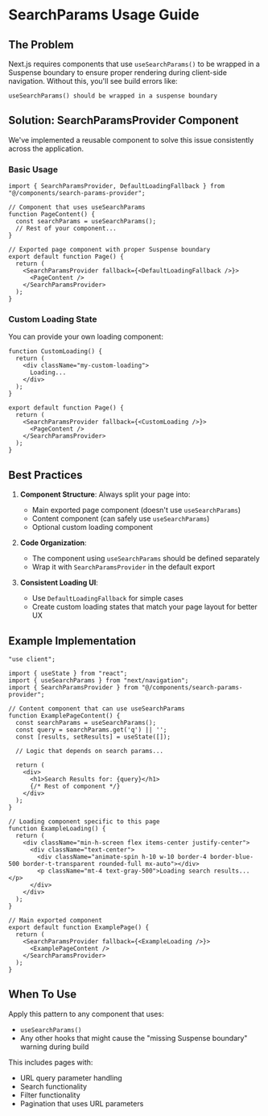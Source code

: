 # SearchParams Usage Guide

## The Problem

Next.js requires components that use `useSearchParams()` to be wrapped in a Suspense boundary to ensure proper rendering during client-side navigation. Without this, you'll see build errors like:

```
useSearchParams() should be wrapped in a suspense boundary
```

## Solution: SearchParamsProvider Component

We've implemented a reusable component to solve this issue consistently across the application.

### Basic Usage

```tsx
import { SearchParamsProvider, DefaultLoadingFallback } from "@/components/search-params-provider";

// Component that uses useSearchParams
function PageContent() {
  const searchParams = useSearchParams();
  // Rest of your component...
}

// Exported page component with proper Suspense boundary
export default function Page() {
  return (
    <SearchParamsProvider fallback={<DefaultLoadingFallback />}>
      <PageContent />
    </SearchParamsProvider>
  );
}
```

### Custom Loading State

You can provide your own loading component:

```tsx
function CustomLoading() {
  return (
    <div className="my-custom-loading">
      Loading...
    </div>
  );
}

export default function Page() {
  return (
    <SearchParamsProvider fallback={<CustomLoading />}>
      <PageContent />
    </SearchParamsProvider>
  );
}
```

## Best Practices

1. **Component Structure**: Always split your page into:
   - Main exported page component (doesn't use `useSearchParams`)
   - Content component (can safely use `useSearchParams`)
   - Optional custom loading component

2. **Code Organization**:
   - The component using `useSearchParams` should be defined separately
   - Wrap it with `SearchParamsProvider` in the default export

3. **Consistent Loading UI**:
   - Use `DefaultLoadingFallback` for simple cases
   - Create custom loading states that match your page layout for better UX

## Example Implementation

```tsx
"use client";

import { useState } from "react";
import { useSearchParams } from "next/navigation";
import { SearchParamsProvider } from "@/components/search-params-provider";

// Content component that can use useSearchParams
function ExamplePageContent() {
  const searchParams = useSearchParams();
  const query = searchParams.get('q') || '';
  const [results, setResults] = useState([]);
  
  // Logic that depends on search params...
  
  return (
    <div>
      <h1>Search Results for: {query}</h1>
      {/* Rest of component */}
    </div>
  );
}

// Loading component specific to this page
function ExampleLoading() {
  return (
    <div className="min-h-screen flex items-center justify-center">
      <div className="text-center">
        <div className="animate-spin h-10 w-10 border-4 border-blue-500 border-t-transparent rounded-full mx-auto"></div>
        <p className="mt-4 text-gray-500">Loading search results...</p>
      </div>
    </div>
  );
}

// Main exported component
export default function ExamplePage() {
  return (
    <SearchParamsProvider fallback={<ExampleLoading />}>
      <ExamplePageContent />
    </SearchParamsProvider>
  );
}
```

## When To Use

Apply this pattern to any component that uses:
- `useSearchParams()`
- Any other hooks that might cause the "missing Suspense boundary" warning during build

This includes pages with:
- URL query parameter handling
- Search functionality
- Filter functionality
- Pagination that uses URL parameters
